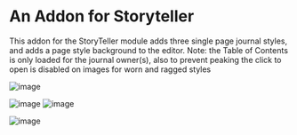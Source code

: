 # An Addon for Storyteller
This addon for the StoryTeller module adds three single page journal styles, and adds a page style background to the editor.
Note: the Table of Contents is only loaded for the journal owner(s), also to prevent peaking the click to open is disabled on images for worn and ragged styles

![image](https://github.com/Benjaneer/storyteller-addon-singlesheet/assets/9536408/6944f7e9-420b-4332-b915-03e712a72998)

![image](https://github.com/Benjaneer/storyteller-addon-singlesheet/assets/9536408/6bd42d08-ac93-4454-ae5d-eef952392651)
![image](https://github.com/Benjaneer/storyteller-addon-singlesheet/assets/9536408/01ad000d-cc09-44ae-8d2e-8b27d3ad8955)

![image](https://github.com/Benjaneer/storyteller-addon-singlesheet/assets/9536408/8c9f512f-043b-40ac-9102-fcbe1c899a5b)
